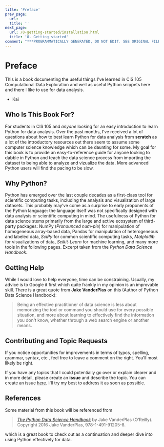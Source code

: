 ```yaml
---
title: 'Preface'
prev_page:
  url: 
  title: ''
next_page:
  url: /0-getting-started/installation.html
  title: '0. Getting started'
comment: "***PROGRAMMATICALLY GENERATED, DO NOT EDIT. SEE ORIGINAL FILES IN /content***"
---
```

# Preface

This is a book documenting the useful things I've learned in CIS 105
Computational Data Exploration and well as useful Python snippets here and
there I like to use for data analysis. 
- Kai

## Who Is This Book For?

For students in CIS 105 and *anyone* looking for an easy introduction to learn Python for data analysis. Over the past
months, I've received a lot of questions about how to best learn Python for data analysis from **scratch** as a lot of the
introductory resources out there seem to assume some computer science knowledge which can be daunting for some.
My goal for this book is to provide an easy-to-reference guide for anyone looking to dabble in Python and teach
the data science process from importing the dataset to being able to analyze and vizualize the data. More advanced 
Python users will find the pacing to be slow.

## Why Python?

Python has emerged over the last couple decades as a first-class tool for scientific computing tasks, including the analysis and visualization of large datasets. This probably may've come as a surprise to early proponents of the Python language: the language itself was not specifically designed with data analysis or scientific computing in mind. The usefulness of Python for data science stems primarily from the large and active ecosystem of third-party packages: NumPy \(_Pronounced num-pie_\) for manipulation of homogeneous array-based data, Pandas for manipulation of heterogeneous and labeled data, _SciPy_ for common scientific computing tasks, _Matplotlib_ for visualizations of data, _Scikit-Learn_ for machine learning, and many more tools in the following pages. Excerpt taken from the *Python Data Science Handbook*.

## Getting Help

While I would love to help everyone, time can be constraining. Usually, my advice is to Google it first which quite frankly in my
opinion is an improvable skill. There is a great quote from **Jake VanderPlas** on this (Author of Python Data Science Handbook):

> Being an effective practitioner of data science is less about memorizing the tool or command you should use for every possible situation, and more about learning to effectively find the information you don't know, whether through a web search engine or another means.

## Contributing and Topic Requests

If you notice opportunities for improvements in terms of typos, spelling, grammar, syntax, etc., feel free to leave a comment on the right. You'll most likely be right.

If you have any topics that I could potentially go over or explain clearer and in more detail, please create an **issue** and describe the topic. You can create an issue [here](https://forms.gle/nuxf4Se3rRdzxzj96). I'll try my best to address it as soon as possible.

## References

Some material from this book will be referenced from
> [*The Python Data Science Handbook*](https://jakevdp.github.io/PythonDataScienceHandbook/) by Jake VanderPlas (O’Reilly). Copyright 2016 Jake VanderPlas, 978-1-491-91205-8.  

which is a great book to check out as a continuation and deeper dive into using Python effectively for data.